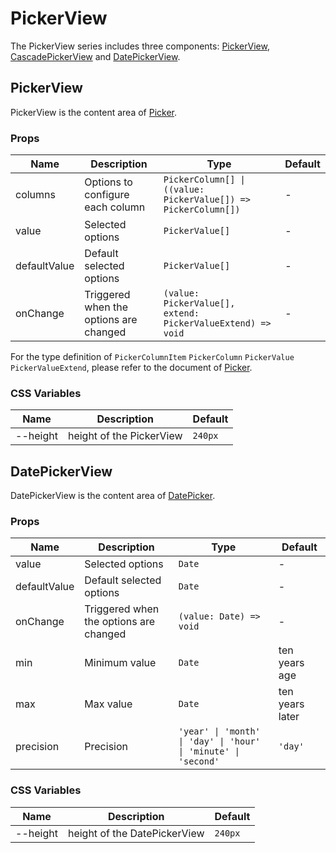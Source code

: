 # PickerView

The PickerView series includes three components: [PickerView](#pickerview), [CascadePickerView](#cascadepickerview) and [DatePickerView](#datepickerview).

## PickerView

PickerView is the content area of [Picker](./picker/#picker).

<code src="./demos/index.tsx"></code>

### Props

| Name         | Description                            | Type                                                           | Default |
| ------------ | -------------------------------------- | -------------------------------------------------------------- | ------- |
| columns      | Options to configure each column       | `PickerColumn[] \| ((value: PickerValue[]) => PickerColumn[])` | -       |
| value        | Selected options                       | `PickerValue[]`                                                | -       |
| defaultValue | Default selected options               | `PickerValue[]`                                                | -       |
| onChange     | Triggered when the options are changed | `(value: PickerValue[], extend: PickerValueExtend) => void`    | -       |

For the type definition of `PickerColumnItem` `PickerColumn` `PickerValue` `PickerValueExtend`, please refer to the document of [Picker](./picker).

### CSS Variables

| Name     | Description              | Default |
| -------- | ------------------------ | ------- |
| --height | height of the PickerView | `240px` |

## DatePickerView

DatePickerView is the content area of [DatePicker](./picker/#datepicker).

<code src="../date-picker-view/demos/index.tsx"></code>

### Props

| Name         | Description                            | Type                                                           | Default         |
| ------------ | -------------------------------------- | -------------------------------------------------------------- | --------------- |
| value        | Selected options                       | `Date`                                                         | -               |
| defaultValue | Default selected options               | `Date`                                                         | -               |
| onChange     | Triggered when the options are changed | `(value: Date) => void`                                        | -               |
| min          | Minimum value                          | `Date`                                                         | ten years age   |
| max          | Max value                              | `Date`                                                         | ten years later |
| precision    | Precision                              | `'year' \| 'month' \| 'day' \| 'hour' \| 'minute' \| 'second'` | `'day'`         |

### CSS Variables

| Name     | Description                  | Default |
| -------- | ---------------------------- | ------- |
| --height | height of the DatePickerView | `240px` |

